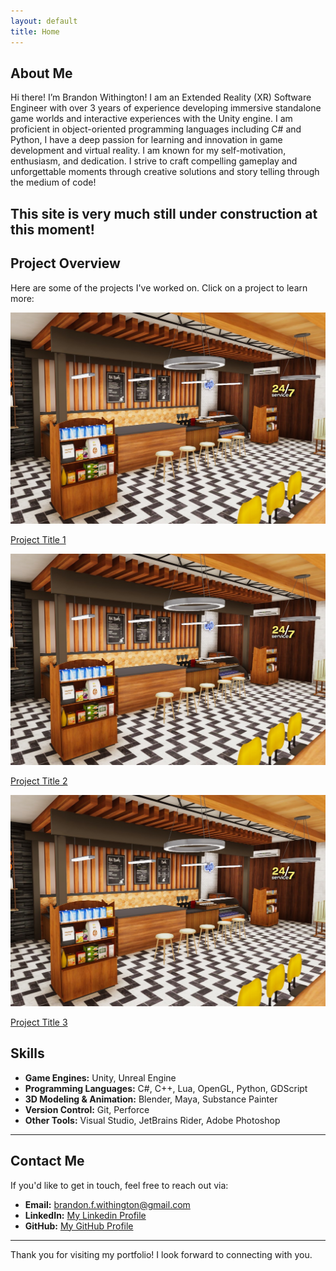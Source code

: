 ```yaml
---
layout: default
title: Home
---
```


## About Me

Hi there! I’m Brandon Withington! I am an Extended Reality (XR) Software Engineer with over 3 years of experience developing immersive standalone game worlds and interactive experiences with the Unity engine. I am proficient in object-oriented programming languages including C# and Python, I have a deep passion for learning and innovation in game development and virtual reality. I am known for my self-motivation, enthusiasm, and dedication. I strive to craft compelling gameplay and unforgettable moments through creative solutions and story telling through the medium of code!


This site is very much still under construction at this moment!
---

## Project Overview

Here are some of the projects I've worked on. Click on a project to learn more:

<div class="project-grid">
    <div class="project">
        <a href="{{ site.baseurl }}/projects/project1">
            <img src="assets/images/project1.jpg" alt="Project 1">
            <p>Project Title 1</p>
        </a>
    </div>
    <div class="project">
        <a href="{{ site.baseurl }}/projects/project2">
            <img src="assets/images/project2.jpg" alt="Project 2">
            <p>Project Title 2</p>
        </a>
    </div>
    <div class="project">
        <a href="{{ site.baseurl }}/projects/project3">
            <img src="assets/images/project3.jpg" alt="Project 3">
            <p>Project Title 3</p>
        </a>
    </div>
    <!-- Add more projects as needed -->
</div>


## Skills

- **Game Engines:** Unity, Unreal Engine
- **Programming Languages:** C#, C++, Lua, OpenGL, Python, GDScript
- **3D Modeling & Animation:** Blender, Maya, Substance Painter
- **Version Control:** Git, Perforce
- **Other Tools:** Visual Studio, JetBrains Rider, Adobe Photoshop

---

## Contact Me

If you'd like to get in touch, feel free to reach out via:

- **Email:** [brandon.f.withington@gmail.com](mailto:brandon.f.withington@gmail.com)
- **LinkedIn:** [My Linkedin Profile](https://www.linkedin.com/in/brandon-withington/)
- **GitHub:** [My GitHub Profile](https://github.com/BrandonW24)

---

Thank you for visiting my portfolio! I look forward to connecting with you.